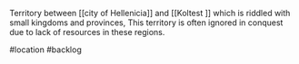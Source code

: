 Territory between  [[city of Hellenicia]]  and  [[Koltest ]] which is riddled with small kingdoms and provinces,
This territory is often ignored in conquest due to lack of resources in these regions.

#location #backlog 